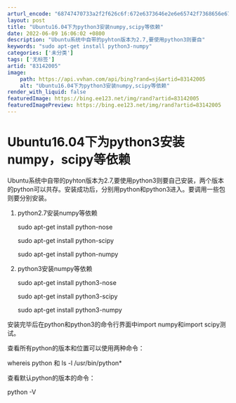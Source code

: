 ```yaml
---
arturl_encode: "68747470733a2f2f626c6f:672e6373646e2e6e65742f7368656e67676564657169616e67:2f61727469636c652f64657461696c732f3833313432303035"
layout: post
title: "Ubuntu16.04下为python3安装numpy,scipy等依赖"
date: 2022-06-09 16:06:02 +0800
description: "Ubuntu系统中自带的pyhton版本为2.7,要使用python3则要自"
keywords: "sudo apt-get install python3-numpy"
categories: ['未分类']
tags: ['无标签']
artid: "83142005"
image:
    path: https://api.vvhan.com/api/bing?rand=sj&artid=83142005
    alt: "Ubuntu16.04下为python3安装numpy,scipy等依赖"
render_with_liquid: false
featuredImage: https://bing.ee123.net/img/rand?artid=83142005
featuredImagePreview: https://bing.ee123.net/img/rand?artid=83142005
---
```


# Ubuntu16.04下为python3安装numpy，scipy等依赖

Ubuntu系统中自带的pyhton版本为2.7,要使用python3则要自己安装，两个版本的python可以共存。安装成功后，分别用python和python3进入。要调用一些包则要分别安装。

1. python2.7安装numpy等依赖
     
   sudo apt-get install python-nose
     
   sudo apt-get install python-scipy
     
   sudo apt-get install python-numpy
2. python3安装numpy等依赖
     
   sudo apt-get install python3-nose
     
   sudo apt-get install python3-scipy
     
   sudo apt-get install python3-numpy

安装完毕后在python和python3的命令行界面中import numpy和import scipy测试。
  
查看所有python的版本和位置可以使用两种命令：
  
whereis python 和 ls -l /usr/bin/python\*
  
查看默认python的版本的命令：
  
python -V